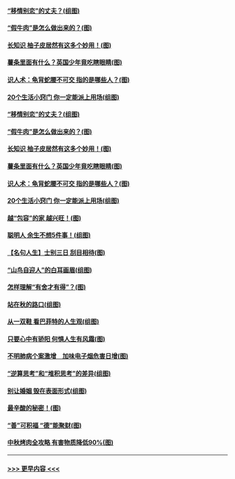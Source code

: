 #### [“移情别恋”的丈夫？(组图)](../pages/p8/907644.md?t=09180244) 
#### [“假牛肉”是怎么做出来的？(图)](../pages/p8/907668.md?t=09180244) 
#### [长知识 柚子皮居然有这多个妙用！(图)](../pages/p8/907425.md?t=09180244) 
#### [薯条里面有什么？英国少年竟吃瞎眼睛(图)](../pages/p8/907381.md?t=09180244) 
#### [识人术：龟背蛇腰不可交 指的是哪些人？(图)](../pages/p8/907503.md?t=09180244) 
#### [20个生活小窍门 你一定能派上用场(组图)](../pages/p8/907510.md?t=09180244) 
#### [“移情别恋”的丈夫？(组图)](../pages/p8/907644.md?t=09180244) 
#### [“假牛肉”是怎么做出来的？(图)](../pages/p8/907668.md?t=09180244) 
#### [长知识 柚子皮居然有这多个妙用！(图)](../pages/p8/907425.md?t=09180244) 
#### [薯条里面有什么？英国少年竟吃瞎眼睛(图)](../pages/p8/907381.md?t=09180244) 
#### [识人术：龟背蛇腰不可交 指的是哪些人？(图)](../pages/p8/907503.md?t=09180244) 
#### [20个生活小窍门 你一定能派上用场(组图)](../pages/p8/907510.md?t=09180244) 
#### [越“包容”的家 越兴旺！(图)](../pages/p8/907328.md?t=09180244) 
#### [聪明人 余生不想5件事！(组图)](../pages/p8/907364.md?t=09180244) 
#### [【名句人生】士别三日 刮目相待(图)](../pages/p8/906988.md?t=09180244) 
#### [“山鸟自迎人”的白耳画眉(组图)](../pages/p8/907332.md?t=09180244) 
#### [怎样理解“有舍才有得”？(图)](../pages/p8/906872.md?t=09180244) 
#### [站在秋的路口(组图)](../pages/p8/906914.md?t=09180244) 
#### [从一双鞋 看巴菲特的人生观(组图)](../pages/p8/907311.md?t=09180244) 
#### [只要心中有骄阳 何惧人生有风霜(图)](../pages/p8/907320.md?t=09180244) 
#### [不明肺病个案激增　加味电子烟危害日增(图)](../pages/p8/907307.md?t=09180244) 
#### [“逆算思考”和“堆积思考”的差异(组图)](../pages/p8/907229.md?t=09180244) 
#### [别让婚姻 毁在表面形式(组图)](../pages/p8/907118.md?t=09180244) 
#### [最辛酸的秘密！(图)](../pages/p8/906327.md?t=09180244) 
#### [“善”可积福 “德”能聚财(图)](../pages/p8/906906.md?t=09180244) 
#### [中秋烤肉全攻略 有害物质降低90%(图)](../pages/p8/907227.md?t=09180244) 

----
#### [ >>> 更早内容 <<< ](../indexes/p8-earlier.md)
